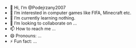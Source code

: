 - 👋 Hi, I’m @Podejrzany2007
- 👀 I’m interested in computer games like FIFA, Minecraft etc.
- 🌱 I’m currently learning nothing.
- 💞️ I’m looking to collaborate on ...
- 📫 How to reach me ...
- 😄 Pronouns: ...
- ⚡ Fun fact: ...

<!---
Podejrzany2007/Podejrzany2007 is a ✨ special ✨ repository because its `README.md` (this file) appears on your GitHub profile.
You can click the Preview link to take a look at your changes.
--->
